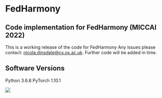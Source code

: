 # FedHarmony
## Code implementation for FedHarmony (MICCAI 2022)

This is a working release of the code for FedHarmony Any issues please contact: nicola.dinsdale@cs.ox.ac.uk. Further code will be added in time.

Software Versions 
-----------------
Python 3.6.8
PyTorch 1.10.1

![](https://github.com/FedHarmony/figures/mygif.gif)
